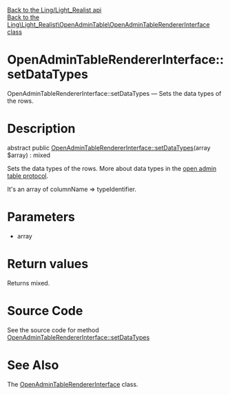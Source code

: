 [Back to the Ling/Light_Realist api](https://github.com/lingtalfi/Light_Realist/blob/master/doc/api/Ling/Light_Realist.md)<br>
[Back to the Ling\Light_Realist\OpenAdminTable\OpenAdminTableRendererInterface class](https://github.com/lingtalfi/Light_Realist/blob/master/doc/api/Ling/Light_Realist/OpenAdminTable/OpenAdminTableRendererInterface.md)


OpenAdminTableRendererInterface::setDataTypes
================



OpenAdminTableRendererInterface::setDataTypes — Sets the data types of the rows.




Description
================


abstract public [OpenAdminTableRendererInterface::setDataTypes](https://github.com/lingtalfi/Light_Realist/blob/master/doc/api/Ling/Light_Realist/OpenAdminTable/OpenAdminTableRendererInterface/setDataTypes.md)(array $array) : mixed




Sets the data types of the rows.
More about data types in the [open admin table protocol](https://github.com/lingtalfi/Light_Realist/blob/master/doc/pages/open-admin-table-protocol.md).

It's an array of columnName => typeIdentifier.




Parameters
================


- array

    


Return values
================

Returns mixed.








Source Code
===========
See the source code for method [OpenAdminTableRendererInterface::setDataTypes](https://github.com/lingtalfi/Light_Realist/blob/master/OpenAdminTable/OpenAdminTableRendererInterface.php#L26-L26)


See Also
================

The [OpenAdminTableRendererInterface](https://github.com/lingtalfi/Light_Realist/blob/master/doc/api/Ling/Light_Realist/OpenAdminTable/OpenAdminTableRendererInterface.md) class.




